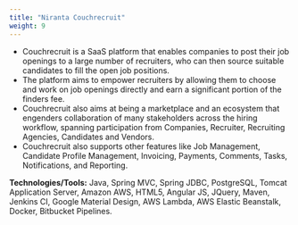 ```yaml
---
title: "Niranta Couchrecruit"
weight: 9
---
```

- Couchrecruit is a SaaS platform that enables companies to post their job openings to a large number of recruiters, 
  who can then source suitable candidates to fill the open job positions. 
- The platform aims to empower recruiters by allowing them to choose and work on job openings directly and 
  earn a significant portion of the finders fee.
- Couchrecruit also aims at being a marketplace and an ecosystem that engenders collaboration of many stakeholders across the
  hiring workflow, spanning participation from Companies, Recruiter, Recruiting Agencies, Candidates and Vendors. 
- Couchrecruit also supports other features like Job Management, Candidate Profile Management, Invoicing, Payments, Comments, Tasks, Notifications, and
  Reporting.

**Technologies/Tools:** Java, Spring MVC, Spring JDBC, PostgreSQL, Tomcat Application Server, Amazon AWS, HTML5, Angular JS, JQuery, Maven,
           Jenkins CI, Google Material Design, AWS Lambda, AWS Elastic Beanstalk, Docker, Bitbucket Pipelines. 
      

